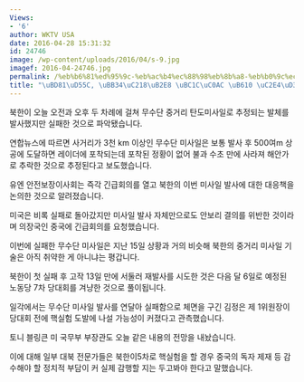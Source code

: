 ```yaml
---
Views:
- '6'
author: WKTV USA
date: 2016-04-28 15:31:32
id: 24746
image: /wp-content/uploads/2016/04/s-9.jpg
imagef: 2016-04-24746.jpg
permalink: /%eb%b6%81%ed%95%9c-%eb%ac%b4%ec%88%98%eb%8b%a8-%eb%b0%9c%ec%82%ac-%eb%98%90-%ec%8b%a4%ed%8c%a8/
title: "\uBD81\uD55C, \uBB34\uC218\uB2E8 \uBC1C\uC0AC \uB610 \uC2E4\uD328"
---
```


북한이 오늘 오전과 오후 두 차례에 걸쳐 무수단 중거리 탄도미사일로 추정되는 발체를 발사했지만 실패한 것으로 파악됐습니다.

연합뉴스에 따르면 사거리가 3천 km 이상인 무수단 미사일은 보통 발사 후 500여m 상공에 도달하면 레이더에 포착되는데 포착된 정황이 없어 불과 수초 만에 사라져 해안가로 추락한 것으로 추정된다고 보도했습니다.

유엔 안전보장이사회는 즉각 긴급회의를 열고 북한의 이번 미사일 발사에 대한 대응책을 논의한 것으로 알려졌습니다.

미국은 비록 실패로 돌아갔지만 미사일 발사 자체만으로도 안보리 결의를 위반한 것이라며 의장국인 중국에 긴급회의를 요청했습니다.

이번에 실패한 무수단 미사일은 지난 15일 상황과 거의 비슷해 북한의 중거리 미사일 기술은 아직 취약한 게 아니냐는 평갑니다.

북한이 첫 실패 후 고작 13일 만에 서둘러 재발사를 시도한 것은 다음 달 6일로 예정된 노동당 7차 당대회를 겨냥한 것으로 풀이됩니다.

일각에서는 무수단 미사일 발사를 연달아 실패함으로 체면을 구긴 김정은 제 1위원장이 당대회 전에 핵실험 도발에 나설 가능성이 커졌다고 관측했습니다.

토니 블링큰 미 국무부 부장관도 오늘 같은 내용의 전망을 내놨습니다.

이에 대해 일부 대북 전문가들은 북한이5차로 핵실험을 할 경우 중국의 독자 제재 등 감수해야 할 정치적 부담이 커 실제 감행할 지는 두고봐야 한다고 말했습니다.